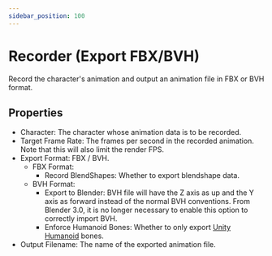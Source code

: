 ```yaml
---
sidebar_position: 100
---
```


# Recorder (Export FBX/BVH)

Record the character's animation and output an animation file in FBX or BVH format.

## Properties

* Character: The character whose animation data is to be recorded.
* Target Frame Rate: The frames per second in the recorded animation. Note that this will also limit the render FPS.
* Export Format: FBX / BVH.
  * FBX Format:
    * Record BlendShapes: Whether to export blendshape data.
  * BVH Format:
    * Export to Blender: BVH file will have the Z axis as up and the Y axis as forward instead of the normal BVH conventions. From Blender 3.0, it is no longer necessary to enable this option to correctly import BVH.
    * Enforce Humanoid Bones: Whether to only export [Unity Humanoid](https://docs.unity3d.com/Manual/AvatarCreationandSetup.html) bones.
* Output Filename: The name of the exported animation file.
